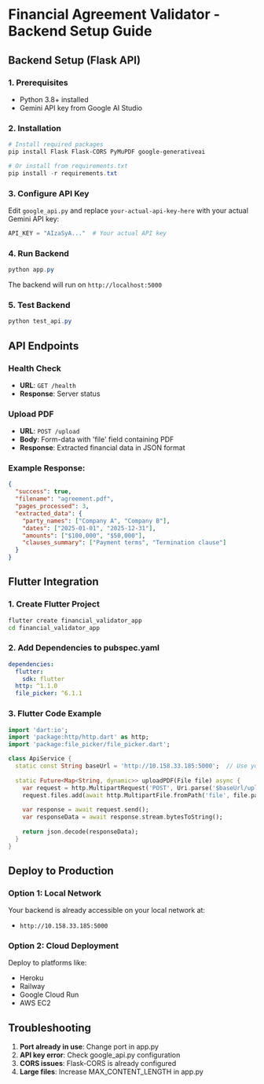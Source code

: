 # Financial Agreement Validator - Backend Setup Guide

## Backend Setup (Flask API)

### 1. Prerequisites
- Python 3.8+ installed
- Gemini API key from Google AI Studio

### 2. Installation
```powershell
# Install required packages
pip install Flask Flask-CORS PyMuPDF google-generativeai

# Or install from requirements.txt
pip install -r requirements.txt
```

### 3. Configure API Key
Edit `google_api.py` and replace `your-actual-api-key-here` with your actual Gemini API key:
```python
API_KEY = "AIzaSyA..."  # Your actual API key
```

### 4. Run Backend
```powershell
python app.py
```

The backend will run on `http://localhost:5000`

### 5. Test Backend
```powershell
python test_api.py
```

## API Endpoints

### Health Check
- **URL**: `GET /health`
- **Response**: Server status

### Upload PDF
- **URL**: `POST /upload`
- **Body**: Form-data with 'file' field containing PDF
- **Response**: Extracted financial data in JSON format

### Example Response:
```json
{
  "success": true,
  "filename": "agreement.pdf",
  "pages_processed": 3,
  "extracted_data": {
    "party_names": ["Company A", "Company B"],
    "dates": ["2025-01-01", "2025-12-31"],
    "amounts": ["$100,000", "$50,000"],
    "clauses_summary": ["Payment terms", "Termination clause"]
  }
}
```

## Flutter Integration

### 1. Create Flutter Project
```bash
flutter create financial_validator_app
cd financial_validator_app
```

### 2. Add Dependencies to pubspec.yaml
```yaml
dependencies:
  flutter:
    sdk: flutter
  http: ^1.1.0
  file_picker: ^6.1.1
```

### 3. Flutter Code Example
```dart
import 'dart:io';
import 'package:http/http.dart' as http;
import 'package:file_picker/file_picker.dart';

class ApiService {
  static const String baseUrl = 'http://10.158.33.185:5000';  // Use your IP
  
  static Future<Map<String, dynamic>> uploadPDF(File file) async {
    var request = http.MultipartRequest('POST', Uri.parse('$baseUrl/upload'));
    request.files.add(await http.MultipartFile.fromPath('file', file.path));
    
    var response = await request.send();
    var responseData = await response.stream.bytesToString();
    
    return json.decode(responseData);
  }
}
```

## Deploy to Production

### Option 1: Local Network
Your backend is already accessible on your local network at:
- `http://10.158.33.185:5000`

### Option 2: Cloud Deployment
Deploy to platforms like:
- Heroku
- Railway
- Google Cloud Run
- AWS EC2

## Troubleshooting

1. **Port already in use**: Change port in app.py
2. **API key error**: Check google_api.py configuration
3. **CORS issues**: Flask-CORS is already configured
4. **Large files**: Increase MAX_CONTENT_LENGTH in app.py
